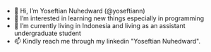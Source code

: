- 👋 Hi, I’m Yoseftian Nuhedward (@yoseftiann)
- 👀 I’m interested in learning new things especially in programming
- 🌱 I’m currently living in Indonesia and living as an assistant undergraduate student
- 📫 Kindly reach me through my linkedin "Yoseftian Nuhedward".

<!---
yoseftiann/yoseftiann is a ✨ special ✨ repository because its `README.md` (this file) appears on your GitHub profile.
You can click the Preview link to take a look at your changes.
--->
